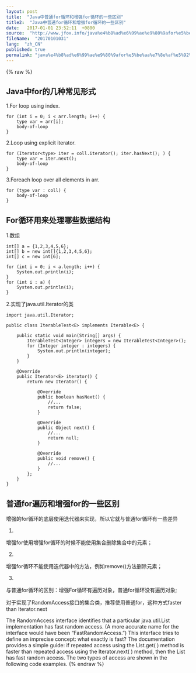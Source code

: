 ```yaml
---
layout: post
title:  "Java中普通for循环和增强for循环的一些区别"
title2:  "Java中普通for循环和增强for循环的一些区别"
date:   2017-01-01 23:52:11  +0800
source:  "http://www.jfox.info/java%e4%b8%ad%e6%99%ae%e9%80%9afor%e5%be%aa%e7%8e%af%e5%92%8c%e5%a2%9e%e5%bc%bafor%e5%be%aa%e7%8e%af%e7%9a%84%e4%b8%80%e4%ba%9b%e5%8c%ba%e5%88%ab.html"
fileName:  "20170101031"
lang:  "zh_CN"
published: true
permalink: "java%e4%b8%ad%e6%99%ae%e9%80%9afor%e5%be%aa%e7%8e%af%e5%92%8c%e5%a2%9e%e5%bc%bafor%e5%be%aa%e7%8e%af%e7%9a%84%e4%b8%80%e4%ba%9b%e5%8c%ba%e5%88%ab.html"
---
```

{% raw %}
## Java中for的几种常见形式

1.For loop using index.

    for (int i = 0; i < arr.length; i++) { 
        type var = arr[i];
        body-of-loop
    }

2.Loop using explicit iterator.

    for (Iterator<type> iter = coll.iterator(); iter.hasNext(); ) {
        type var = iter.next();
        body-of-loop
    }

3.Foreach loop over all elements in arr.

    for (type var : coll) {
        body-of-loop
    }

## For循环用来处理哪些数据结构

1.数组

    int[] a = {1,2,3,4,5,6};
    int[] b = new int[]{1,2,3,4,5,6};
    int[] c = new int[6];
    
    for (int i = 0; i < a.length; i++) {
        System.out.println(i);
    }
    for (int i : a) {
        System.out.println(i);
    }

2.实现了java.util.Iterator的类

    import java.util.Iterator;
    
    public class IterableTest<E> implements Iterable<E> {
    
        public static void main(String[] args) {
            IterableTest<Integer> integers = new IterableTest<Integer>();
            for (Integer integer : integers) {
                System.out.println(integer);
            }
        }
    
        @Override
        public Iterator<E> iterator() {
            return new Iterator() {
    
                @Override
                public boolean hasNext() {
                    //...
                    return false;
                }
    
                @Override
                public Object next() {
                    //...
                    return null;
                }
    
                @Override
                public void remove() {
                    //...
                }
            };
        }
    }

## 普通for遍历和增强for的一些区别

增强的for循环的底层使用迭代器来实现，所以它就与普通for循环有一些差异

1. 
增强for使用增强for循环的时候不能使用集合删除集合中的元素；

2. 
增强for循环不能使用迭代器中的方法，例如remove()方法删除元素；

3. 
与普通for循环的区别：增强For循环有遍历对象，普通for循环没有遍历对象;

对于实现了RandomAccess接口的集合类，推荐使用普通for，这种方式faster than Iterator.next

The RandomAccess interface identifies that a particular java.util.List implementation has fast random access. (A more accurate name for the interface would have been “FastRandomAccess.”) This interface tries to define an imprecise concept: what exactly is fast? The documentation provides a simple guide: if repeated access using the List.get( ) method is faster than repeated access using the Iterator.next( ) method, then the List has fast random access. The two types of access are shown in the following code examples.
{% endraw %}
